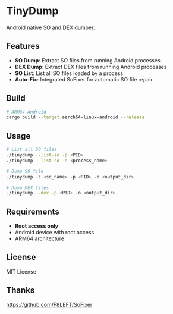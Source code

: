 # TinyDump

Android native SO and DEX dumper.

## Features

- **SO Dump**: Extract SO files from running Android processes
- **DEX Dump**: Extract DEX files from running Android processes  
- **SO List**: List all SO files loaded by a process
- **Auto-Fix**: Integrated SoFixer for automatic SO file repair

## Build

```bash
# ARM64 Android
cargo build --target aarch64-linux-android --release
```

## Usage

```bash
# List all SO files
./tinydump --list-so -p <PID>
./tinydump --list-so -n <process_name>

# Dump SO file
./tinydump -t <so_name> -p <PID> -o <output_dir>

# Dump DEX files
./tinydump --dex -p <PID> -o <output_dir>
```

## Requirements

- **Root access only** 
- Android device with root access
- ARM64 architecture

## License

MIT License

## Thanks
https://github.com/F8LEFT/SoFixer